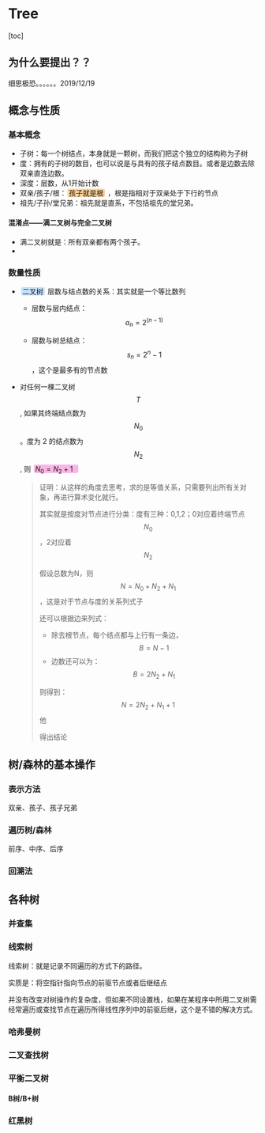 Tree
====

[toc]

为什么要提出？？
----------------

细思极恐。。。。。。2019/12/19





概念与性质
----------

### 基本概念

- 子树：每一个树结点，本身就是一颗树，而我们把这个独立的结构称为子树
- 度：拥有的子树的数目，也可以说是与具有的孩子结点数目。或者是边数去除双亲直连边数。
- 深度：层数，从1开始计数
- 双亲/孩子/根：<span style="background-color: #FFD39B; padding:0px 3px; margin:2px; border-radius:3px ">孩子就是根</span> ，根是指相对于双亲处于下行的节点
- 祖先/子孙/堂兄弟：祖先就是直系，不包括祖先的堂兄弟。

#### 混淆点——满二叉树与完全二叉树

- 满二叉树就是：所有双亲都有两个孩子。
- 



### 数量性质

- <span style="background-color: #C6E2FF; padding:0px 3px; margin:2px; border-radius:3px ">二叉树</span> 层数与结点数的关系：其实就是一个等比数列

  - 层数与层内结点：$$a_n = 2^{(n-1)}$$ 

  - 层数与树总结点：$$s_n = 2^n - 1$$ ，这个是最多有的节点数

- 对任何一棵二叉树$$T$$, 如果其终端结点数为$$N_0$$。度为 2 的结点数为$$N_2$$, 则 <span style="background-color: #F9B6E5; padding:0px 3px; margin:2px; border-radius:3px ">$N_0 = N_2 + 1$  </span> 

  > 证明：从这样的角度去思考，求的是等值关系，只需要列出所有关对象，再进行算术变化就行。
  >
  > 其实就是按度对节点进行分类：度有三种：0,1,2；0对应着终端节点$$N_0$$ ，2对应着$$ N_2$$ 
  >
  > 假设总数为N，则$$ N = N_0 + N_2 + N_1 $$ ，这是对于节点与度的关系列式子
  >
  > 还可以根据边来列式：
  >
  > - 除去根节点，每个结点都与上行有一条边，$$B = N - 1$$   
  > - 边数还可以为：$$B = 2N_2 + N_1$$ 
  >
  > 则得到：$$N = 2N_2 + N_1 + 1$$  他
  >
  > 得出结论




树/森林的基本操作
-----------------

### 表示方法

双亲、孩子、孩子兄弟

### 遍历树/森林

前序、中序、后序



### 回溯法



各种树
------

### 并查集



### 线索树

线索树：就是记录不同遍历的方式下的路径。

实质是：将空指针指向节点的前驱节点或者后继结点

并没有改变对树操作的复杂度，但如果不同设置栈，如果在某程序中所用二叉树需经常遍历或查找节点在遍历所得线性序列中的前驱后继，这个是不错的解决方式。





### 哈弗曼树



### 二叉查找树





### 平衡二叉树



#### B树/B+树





### 红黑树

